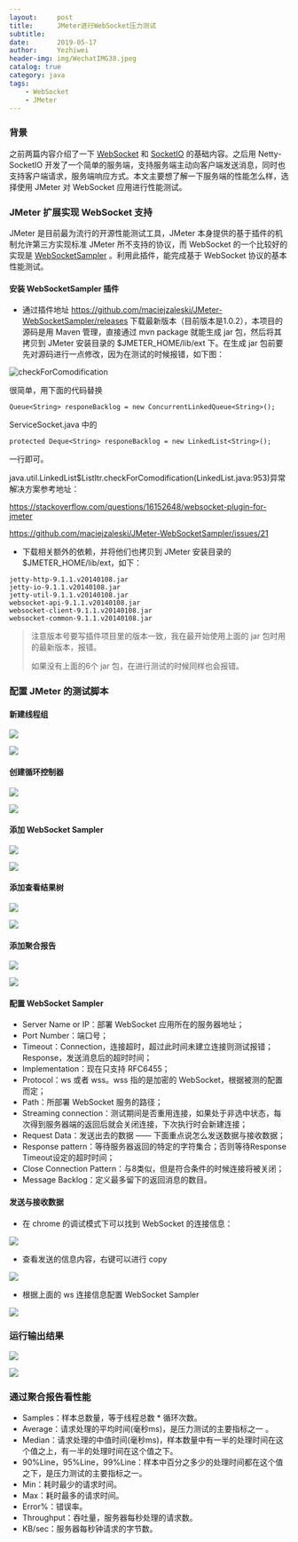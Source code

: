 ```yaml
---
layout:     post
title:      JMeter进行WebSocket压力测试
subtitle:   
date:       2019-05-17
author:     Yezhiwei
header-img: img/WechatIMG38.jpeg
catalog: true
category: java
tags:
    - WebSocket
    - JMeter
---
```


### 背景

之前两篇内容介绍了一下 [WebSocket](https://mp.weixin.qq.com/s/Fi5xAK7SshrycFO9Y2_v_w) 和 [SocketIO](https://mp.weixin.qq.com/s/2fTSrJTawdhh1D_9ExPVJw) 的基础内容。之后用 Netty-SocketIO 开发了一个简单的服务端，支持服务端主动向客户端发送消息，同时也支持客户端请求，服务端响应方式。本文主要想了解一下服务端的性能怎么样，选择使用 JMeter 对 WebSocket 应用进行性能测试。


### JMeter 扩展实现 WebSocket 支持

JMeter 是目前最为流行的开源性能测试工具，JMeter 本身提供的基于插件的机制允许第三方实现标准 JMeter 所不支持的协议，而 WebSocket 的一个比较好的实现是 [WebSocketSampler](https://github.com/XMeterSaaSService/JMeter-WebSocketSampler/releases) 。利用此插件，能完成基于 WebSocket 协议的基本性能测试。

#### 安装 WebSocketSampler 插件

* 通过插件地址 https://github.com/maciejzaleski/JMeter-WebSocketSampler/releases 下载最新版本（目前版本是1.0.2），本项目的源码是用 Maven 管理，直接通过 mvn package 就能生成 jar 包，然后将其拷贝到 JMeter 安装目录的 $JMETER_HOME/lib/ext 下。在生成 jar 包前要先对源码进行一点修改，因为在测试的时候报错，如下图：

![checkForComodification](https://tva4.sinaimg.cn/large/006tNc79ly1g33ixgp1gcj31jd0u0why.jpg)

很简单，用下面的代码替换

```
Queue<String> responeBacklog = new ConcurrentLinkedQueue<String>();
```

ServiceSocket.java 中的

```
protected Deque<String> responeBacklog = new LinkedList<String>();
```

一行即可。

java.util.LinkedList\$ListItr.checkForComodification(LinkedList.java:953)异常解决方案参考地址：

https://stackoverflow.com/questions/16152648/websocket-plugin-for-jmeter

https://github.com/maciejzaleski/JMeter-WebSocketSampler/issues/21


* 下载相关额外的依赖，并将他们也拷贝到 JMeter 安装目录的 $JMETER_HOME/lib/ext，如下：

```
jetty-http-9.1.1.v20140108.jar
jetty-io-9.1.1.v20140108.jar
jetty-util-9.1.1.v20140108.jar
websocket-api-9.1.1.v20140108.jar
websocket-client-9.1.1.v20140108.jar
websocket-common-9.1.1.v20140108.jar
```

> 注意版本号要写插件项目里的版本一致，我在最开始使用上面的 jar 包时用的最新版本，报错。
> 
> 如果没有上面的6个 jar 包，在进行测试的时候同样也会报错。


### 配置 JMeter 的测试脚本

#### 新建线程组

![](https://tva2.sinaimg.cn/large/006tNc79ly1g33jr6kkbpj31cf0u041t.jpg)

![](https://tva2.sinaimg.cn/large/006tNc79ly1g33jrkpr17j31c00u0wfz.jpg)

#### 创建循环控制器

![](https://tva2.sinaimg.cn/large/006tNc79ly1g33jtgoqvaj31c50u0jvz.jpg)

![](https://tva2.sinaimg.cn/large/006tNc79ly1g33jtywfkoj31c00u0q3w.jpg)

#### 添加 WebSocket Sampler 

![](https://tva2.sinaimg.cn/large/006tNc79ly1g33jw09ijzj31cb0u0n1p.jpg)

![](https://tva2.sinaimg.cn/large/006tNc79ly1g33jxrloerj31c00u0wgk.jpg)

#### 添加查看结果树

![](https://tva2.sinaimg.cn/large/006tNc79ly1g33jz01iugj31c90u0796.jpg)

![](https://tva2.sinaimg.cn/large/006tNc79ly1g33jzbna9tj31c00u0mym.jpg)

#### 添加聚合报告

![](https://tva2.sinaimg.cn/large/006tNc79ly1g33k0f4uwlj31cd0u0wjc.jpg)

![](https://tva2.sinaimg.cn/large/006tNc79ly1g33k0vbqjtj31c00u0dhb.jpg)

#### 配置 WebSocket Sampler 

* Server Name or IP：部署 WebSocket 应用所在的服务器地址；
* Port Number：端口号；
* Timeout：Connection，连接超时，超过此时间未建立连接则测试报错；Response，发送消息后的超时时间；
* Implementation：现在只支持 RFC6455；
* Protocol：ws 或者 wss。wss 指的是加密的 WebSocket，根据被测的配置而定；
* Path：所部署 WebSocket 服务的路径；
* Streaming connection：测试期间是否重用连接，如果处于非选中状态，每次得到服务器端的返回后就会关闭连接，下次执行时会新建连接；
* Request Data：发送出去的数据 —— 下面重点说怎么发送数据与接收数据；
* Response pattern：等待服务器返回的特定的字符集合；否则等待Response Timeout设定的超时时间；
* Close Connection Pattern：与8类似，但是符合条件的时候连接将被关闭；
* Message Backlog：定义最多留下的返回消息的数目。

#### 发送与接收数据

* 在 chrome 的调试模式下可以找到 WebSocket 的连接信息：

![](https://tva2.sinaimg.cn/large/006tNc79ly1g33kcqke41j31270u0jug.jpg) 

* 查看发送的信息内容，右键可以进行 copy 

![](https://tva2.sinaimg.cn/large/006tNc79ly1g33kd4qmwuj312n0u0jt9.jpg)

* 根据上面的 ws 连接信息配置 WebSocket Sampler 

![](https://tva2.sinaimg.cn/large/006tNc79ly1g33jxrloerj31c00u0wgk.jpg)

### 运行输出结果

![](https://tva2.sinaimg.cn/large/006tNc79ly1g33kj3d58aj31c00u0gpd.jpg)

![](https://tva2.sinaimg.cn/large/006tNc79ly1g33kjivsklj31c00u0jt3.jpg)

### 通过聚合报告看性能

* Samples：样本总数量，等于线程总数 * 循环次数。
* Average：请求处理的平均时间(毫秒ms)，是压力测试的主要指标之一 。
* Median：请求处理的中值时间(毫秒ms)，样本数量中有一半的处理时间在这个值之上，有一半的处理时间在这个值之下。
* 90%Line，95%Line，99%Line：样本中百分之多少的处理时间都在这个值之下，是压力测试的主要指标之一。
* Min：耗时最少的请求时间。
* Max：耗时最多的请求时间。
* Error%：错误率。
* Throughput：吞吐量，服务器每秒处理的请求数。
* KB/sec：服务器每秒钟请求的字节数。


